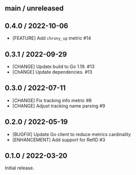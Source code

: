 ## main / unreleased

## 0.4.0 / 2022-10-06

* [FEATURE] Add `chrony_up` metric #14

## 0.3.1 / 2022-09-29

* [CHANGE] Update build to Go 1.19. #13
* [ChANGE] Update dependencies. #13

## 0.3.0 / 2022-07-11

* [CHANGE] Fix tracking info metric #8
* [CHANGE] Adjust tracking name parsing #9

## 0.2.0 / 2022-05-19

* [BUGFIX] Update Go client to reduce metrics cardinality
* [ENHANCEMENT] Add support for RefID #3

## 0.1.0 / 2022-03-20

Initial release.
